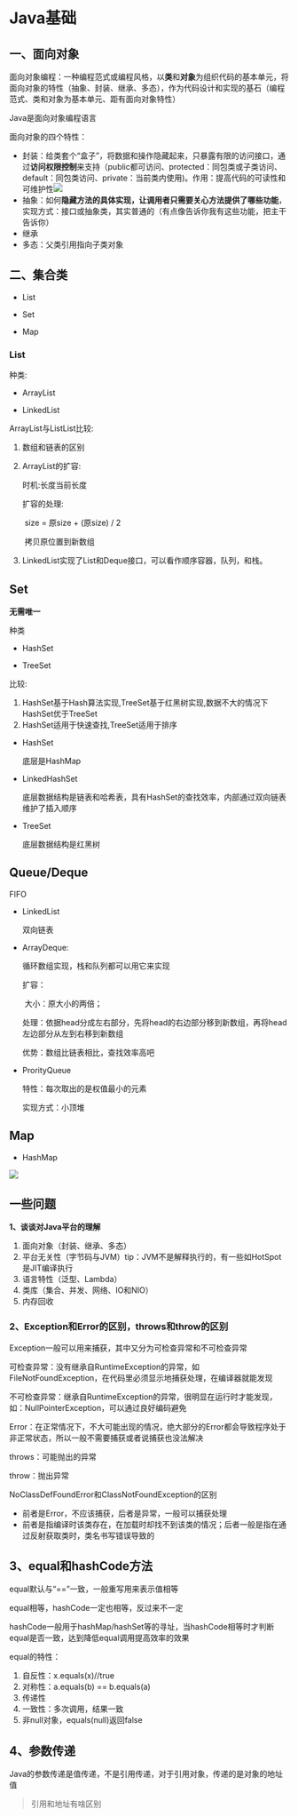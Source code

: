 # Java基础

## 一、面向对象

面向对象编程：一种编程范式或编程风格，以**类**和**对象**为组织代码的基本单元，将面向对象的特性（抽象、封装、继承、多态），作为代码设计和实现的基石（编程范式、类和对象为基本单元、距有面向对象特性）

Java是面向对象编程语言

面向对象的四个特性：

- 封装：给类套个“盒子”，将数据和操作隐藏起来，只暴露有限的访问接口，通过**访问权限控制**来支持（public都可访问、protected：同包类或子类访问、default：同包类访问、private：当前类内使用)。作用：提高代码的可读性和可维护性![](G:\ynote_save\20181227145354458)
- 抽象：如何**隐藏方法的具体实现，让调用者只需要关心方法提供了哪些功能**，实现方式：接口或抽象类，其实普通的（有点像告诉你我有这些功能，把主干告诉你）
- 继承
- 多态：父类引用指向子类对象

## 二、集合类

- List

- Set

- Map

### List

种类:

- ArrayList

- LinkedList

ArrayList与ListList比较:

1. 数组和链表的区别

2. ArrayList的扩容:

   时机:长度当前长度

   扩容的处理:

   ​		size = 原size + (原size) / 2

   ​		拷贝原位置到新数组
   
3. LinkedList实现了List和Deque接口，可以看作顺序容器，队列，和栈。

## Set

**无需唯一**

种类

- HashSet

- TreeSet

比较:

1. HashSet基于Hash算法实现,TreeSet基于红黑树实现,数据不大的情况下HashSet优于TreeSet
2. HashSet适用于快速查找,TreeSet适用于排序

- HashSet

  底层是HashMap

- LinkedHashSet

  底层数据结构是链表和哈希表，具有HashSet的查找效率，内部通过双向链表维护了插入顺序

- TreeSet

  底层数据结构是红黑树

## Queue/Deque

FIFO

- LinkedList

  双向链表
  
- ArrayDeque:

  循环数组实现，栈和队列都可以用它来实现

  扩容：

  ​		大小：原大小的两倍；

  ​		处理：依据head分成左右部分，先将head的右边部分移到新数组，再将head左边部分从左到右移到新数组

  优势：数组比链表相比，查找效率高吧

- ProrityQueue

  特性：每次取出的是权值最小的元素

  实现方式：小顶堆

## Map

- HashMap

![](https://www.yuque.com/flywith24/tree/about-me?inner=ud2dx)

## 一些问题

**1、谈谈对Java平台的理解**

1. 面向对象（封装、继承、多态）
2. 平台无关性（字节码与JVM）tip：JVM不是解释执行的，有一些如HotSpot是JIT编译执行
3. 语言特性（泛型、Lambda）
4. 类库（集合、并发、网络、IO和NIO）
5. 内存回收

### 2、Exception和Error的区别，throws和throw的区别

Exception一般可以用来捕获，其中又分为可检查异常和不可检查异常

可检查异常：没有继承自RuntimeException的异常，如FileNotFoundException，在代码里必须显示地捕获处理，在编译器就能发现

不可检查异常：继承自RuntimeException的异常，很明显在运行时才能发现，如：NullPointerException，可以通过良好编码避免

Error：在正常情况下，不大可能出现的情况，绝大部分的Error都会导致程序处于非正常状态，所以一般不需要捕获或者说捕获也没法解决

throws：可能抛出的异常

throw：抛出异常

NoClassDefFoundError和ClassNotFoundException的区别

- 前者是Error，不应该捕获，后者是异常，一般可以捕获处理
- 前者是指编译时该类存在，在加载时却找不到该类的情况；后者一般是指在通过反射获取类时，类名书写错误导致的

## 3、equal和hashCode方法

equal默认与“==”一致，一般重写用来表示值相等

equal相等，hashCode一定也相等，反过来不一定

hashCode一般用于hashMap/hashSet等的寻址，当hashCode相等时才判断equal是否一致，达到降低equal调用提高效率的效果

equal的特性：

1. 自反性：x.equals(x)//true
2. 对称性：a.equals(b) == b.equals(a)
3. 传递性
4. 一致性：多次调用，结果一致
5. 非null对象，equals(null)返回false

## 4、参数传递

Java的参数传递是值传递，不是引用传递，对于引用对象，传递的是对象的地址值

> 引用和地址有啥区别

